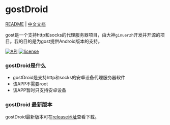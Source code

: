 # gostDroid

[README](README.md) | [中文文档](README_zh.md)

gost是一个支持http和socks的代理服务器项目，由大神`ginuerzh`开发并开源的项目。我的目的是为gost提供Android版本的支持。

[![API](https://img.shields.io/badge/API-19%2B-green.svg?style=plastic)](https://android-arsenal.com/api?level=19)
[![license](https://img.shields.io/github/license/switch-iot/hin2n.svg?style=plastic)](https://www.gnu.org/licenses/gpl-3.0)



### gostDroid是什么
- gostDroid是支持http和socks的安卓设备代理服务器软件
- 该APP不需要root
- 该APP暂时只支持安卓设备


### gostDroid 最新版本
gostDroid最新版本可在[release地址](https://github.com/rankaiyx/gostDroid/releases)查看下载。
